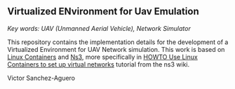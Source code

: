 ## Virtualized ENvironment for Uav Emulation


_Key words: UAV (Unmanned Aerial Vehicle), Network Simulator_

This repository contains the implementation details for the development of a Virtualized Environment for UAV Network simulation. This work is based on [Linux Containers](https://linuxcontainers.org/) and [Ns3](https://www.nsnam.org/), more specifically in [HOWTO Use Linux Containers to set up virtual networks](https://www.nsnam.org/wiki/HOWTO_Use_Linux_Containers_to_set_up_virtual_networks) tutorial from the ns3 wiki.

Victor Sanchez-Aguero
